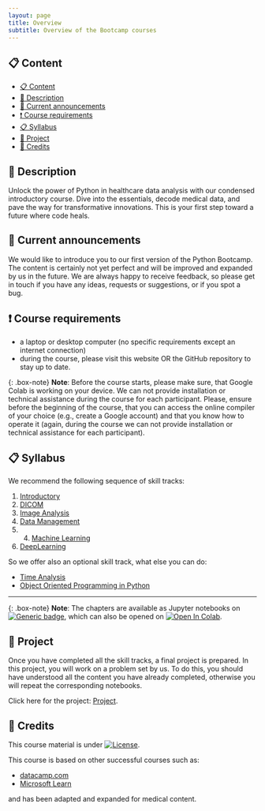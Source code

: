 ```yaml
---
layout: page
title: Overview
subtitle: Overview of the Bootcamp courses 
---
```


## 📋 Content
- [📋 Content](#-content)
- [📄 Description](#-description)
- [📣 Current announcements](#-current-announcements)
- [❗ Course requirements](#-course-requirements)
- [📋 Syllabus](#-syllabus)
- [🚩 Project](#-project)
- [🙏 Credits](#-credits)


## 📄 Description
Unlock the power of Python in healthcare data analysis with our condensed introductory course. Dive into the essentials, decode medical data, and pave the way for transformative innovations. This is your first step toward a future where code heals.


## 📣 Current announcements
We would like to introduce you to our first version of the Python Bootcamp. The content is certainly not yet perfect and will be improved and expanded by us in the future. We are always happy to receive feedback, so please get in touch if you have any ideas, requests or suggestions, or if you spot a bug.


## ❗ Course requirements
- a laptop or desktop computer (no specific requirements except an internet connection)
- during the course, please visit this website OR the GitHub repository to stay up to date.

{: .box-note}
**Note**: Before the course starts, please make sure, that Google Colab is working on your device. We can not provide installation or technical assistance during the course for each participant. Please, ensure before the beginning of the course, that you can access the online compiler of your choice (e.g., create a Google account) and that you know how to operate it (again, during the course we can not provide installation or technical assistance for each participant).


## 📋 Syllabus
We recommend the following sequence of skill tracks:
1. [Introductory](./python_basics.md)
2. [DICOM](./dicom.md)
3. [Image Analysis](./image_analysis.md)
4. [Data Management](./data_management.md)
5. 4. [Machine Learning](./machine_learning.md)
6. [DeepLearning](./deep_learning.md)

So we offer also an optional skill track, what else you can do:
- [Time Analysis](./time_analysis.md)
- [Object Oriented Programming in Python](./object_oriented_programming.md)

---

{: .box-note}
**Note**: The chapters are available as Jupyter notebooks on <a href="https://github.com/University-Clinic-of-Neuroradiology/python-bootcamp/main"><img src="https://img.shields.io/badge/Go%20to-GitHub-green.svg" alt="Generic badge" /></a>, which can also be opened on <a href="https://colab.research.google.com/github/University-Clinic-of-Neuroradiology/python-bootcamp/blob/main"><img src="https://colab.research.google.com/assets/colab-badge.svg" alt="Open In Colab"/></a>.


## 🚩 Project
Once you have completed all the skill tracks, a final project is prepared. In this project, you will work on a problem set by us. To do this, you should have understood all the content you have already completed, otherwise you will repeat the corresponding notebooks.

Click here for the project: [Project](./project.md).


## 🙏 Credits
This course material is under [![License](https://img.shields.io/badge/license-Apache%202.0-green.svg)](https://opensource.org/licenses/Apache-2.0).

This course is based on other successful courses such as:
- [datacamp.com](https://www.datacamp.com/)
- [Microsoft Learn](https://learn.microsoft.com/)

and has been adapted and expanded for medical content. 
